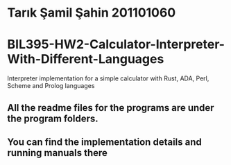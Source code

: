 # Tarık Şamil Şahin    201101060
# BIL395-HW2-Calculator-Interpreter-With-Different-Languages
Interpreter implementation for a simple calculator with Rust, ADA, Perl, Scheme and Prolog languages
## All the readme files for the programs are under the program folders.
## You can find the implementation details and running manuals there
